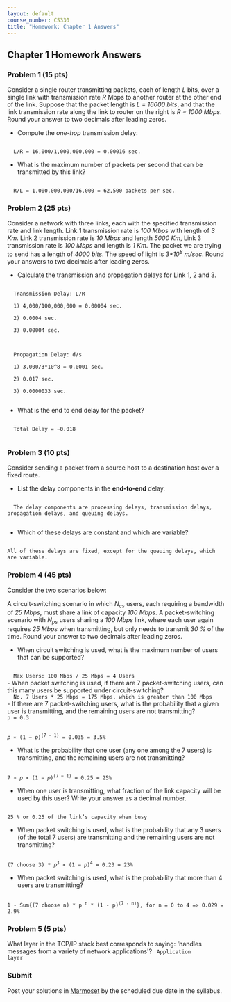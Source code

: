 ```yaml
---
layout: default
course_number: CS330
title: "Homework: Chapter 1 Answers"
---
```


## Chapter 1 Homework Answers

### Problem 1 (15 pts)
Consider a single router transmitting packets, each of length _L_ bits, over a single link with transmission rate _R_ Mbps to another router at the other end of the link. Suppose that the packet length is _L = 16000 bits_, and that the link transmission rate along the link to router on the right is _R = 1000 Mbps_. Round your answer to two decimals after leading zeros.
  - Compute the _one-hop_ transmission delay:
<code>
  L/R = 16,000/1,000,000,000 = 0.00016 sec.
</code>

  - What is the maximum number of packets per second that can be transmitted by this link?
<code>
  R/L = 1,000,000,000/16,000 = 62,500 packets per sec.
</code>

### Problem 2 (25 pts)
Consider a network with three links, each with the specified transmission rate and link length. Link 1 transmission rate is _100 Mbps_ with length of _3 Km_. Link 2 transmission rate is _10 Mbps_ and length _5000 Km_, Link 3 transmission rate is _100 Mbps_ and length is _1 Km_. The packet we are trying to send has a length of _4000 bits_. The speed of light is _3*10<sup>8</sup> m/sec_. Round your answers to two decimals after leading zeros.
  - Calculate the transmission and propagation delays for Link 1, 2 and 3.
<code>
  Transmission Delay: L/R<br/>
  1) 4,000/100,000,000 = 0.00004 sec.<br/>
  2) 0.0004 sec.<br/>
  3) 0.00004 sec.<br/>
  <br/>
  Propagation Delay: d/s<br/>
  1) 3,000/3*10^8 = 0.0001 sec. <br/>
  2) 0.017 sec.<br/>
  3) 0.0000033 sec.<br/>
</code>

  - What is the end to end delay for the packet?
<code>
  Total Delay = ~0.018<br/>
</code>

### Problem 3 (10 pts)
Consider sending a packet from a source host to a destination host over a fixed route.
  - List the delay components in the <b>end-to-end</b> delay.
  <code>
  The delay components are processing delays, transmission delays, propagation delays, and queuing delays.
  </code>

  - Which of these delays are constant and which are variable?
<code>
All of these delays are fixed, except for the queuing delays, which are variable.
</code>

### Problem 4 (45 pts)
Consider the two scenarios below:

A circuit-switching scenario in which _N<sub>cs</sub>_ users, each requiring a bandwidth of _25 Mbps_, must share a link of capacity _100 Mbps_.
A packet-switching scenario with _N<sub>ps</sub>_ users sharing a _100 Mbps_ link, where each user again requires _25 Mbps_ when transmitting, but only needs to transmit _30 %_ of the time. Round your answer to two decimals after leading zeros.

  - When circuit switching is used, what is the maximum number of users that can be supported?
<code>
  Max Users: 100 Mbps / 25 Mbps = 4 Users  
</code>
  - When packet switching is used, if there are 7 packet-switching users, can this many users be supported under circuit-switching?
<code>
  No. 7 Users * 25 Mbps = 175 Mbps, which is greater than 100 Mbps
</code>
  - If there are 7 packet-switching users, what is the probability that a given user is transmitting, and the remaining users are not transmitting?
<code>
p = 0.3
<br/>
𝑝 ∗ (1 − 𝑝)<sup>(7 − 1)</sup> = 0.035 = 3.5%
</code>

  - What is the probability that one user (any one among the 7 users) is transmitting, and the remaining users are not transmitting?
<code>
7 ∗ 𝑝 ∗ (1 − 𝑝)<sup>(7 − 1)</sup> = 0.25 = 25%
</code>

  - When one user is transmitting, what fraction of the link capacity will be used by this user? Write your answer as a decimal number.
<code>
25 % or 0.25 of the link’s capacity when busy
</code>

  - When packet switching is used, what is the probability that any 3 users (of the total 7 users) are transmitting and the remaining users are not transmitting?
<code>
(7 choose 3) * 𝑝<sup>3</sup> ∗ (1 − 𝑝)<sup>4</sup> = 0.23 = 23%
</code>

  - When packet switching is used, what is the probability that more than 4 users are transmitting?
<code>
1 - Sum{(7 choose n) * p <sup>n</sup> * (1 - p)<sup>(7 - n)</sup>}, for n = 0 to 4 => 0.029 = 2.9%
</code>

### Problem 5 (5 pts)
What layer in the TCP/IP stack best corresponds to saying: 'handles messages from a variety of network applications'?
<code>
Application layer
</code>

### Submit

Post your solutions in [Marmoset](https://cs.ycp.edu/marmoset) by the scheduled due date in the syllabus.
